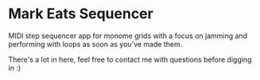 # Mark Eats Sequencer
MIDI step sequencer app for monome grids with a focus on jamming and performing with loops as soon as you’ve made them.

There's a lot in here, feel free to contact me with questions before digging in :)
